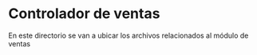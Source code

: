 # Controlador de ventas
En este directorio se van a ubicar los archivos relacionados al módulo de ventas
